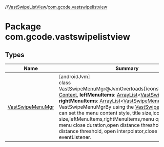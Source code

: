 //[VastSwipeListView](../../index.md)/[com.gcode.vastswipelistview](index.md)

# Package com.gcode.vastswipelistview

## Types

| Name | Summary |
|---|---|
| [VastSwipeMenuMgr](-vast-swipe-menu-mgr/index.md) | [androidJvm]<br>class [VastSwipeMenuMgr](-vast-swipe-menu-mgr/index.md)@[JvmOverloads](https://kotlinlang.org/api/latest/jvm/stdlib/kotlin.jvm/-jvm-overloads/index.html)()constructor(**context**: [Context](https://developer.android.com/reference/kotlin/android/content/Context.html), **leftMenuItems**: [ArrayList](https://kotlinlang.org/api/latest/jvm/stdlib/kotlin.collections/-array-list/index.html)<[VastSwipeMenuItem](../com.gcode.vastswipelistview.model/-vast-swipe-menu-item/index.md)>, **rightMenuItems**: [ArrayList](https://kotlinlang.org/api/latest/jvm/stdlib/kotlin.collections/-array-list/index.html)<[VastSwipeMenuItem](../com.gcode.vastswipelistview.model/-vast-swipe-menu-item/index.md)>)<br>VastSwipeMenuMgrBy using the [VastSwipeMenuMgr](-vast-swipe-menu-mgr/index.md),you can set the menu content style, title size,icon size,leftMenuItems,rightMenuItems,menu open duration, menu close duration,open distance threshold,close distance threshold, open interpolator,close interpolator and eventListener. |
